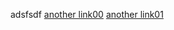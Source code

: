 adsfsdf
[another link00](_posts/2022-09-30-a-post.md)
[another link01](../../../test-blog/blob/main/2022-09-29-test-post.md)

